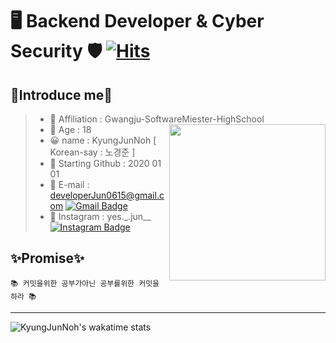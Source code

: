 # 🖥️ Backend Developer & Cyber Security 🛡️ [![Hits](https://hits.seeyoufarm.com/api/count/incr/badge.svg?url=https%3A%2F%2Fgithub.com%2FKyungJunNoh&count_bg=%23ECF100&title_bg=%23000000&icon=javascript.svg&icon_color=%23ECF100&title=hits&edge_flat=false)](https://hits.seeyoufarm.com)

## 👋Introduce me👋
> - 🏫 Affiliation : Gwangju-SoftwareMiester-HighSchool<br> <img src="https://user-images.githubusercontent.com/69895394/99774446-218a7700-2b51-11eb-9217-77c85380594c.png" align="right" width="250px">
> - 👨 Age : 18<br>
> - 😀 name : KyungJunNoh [ Korean-say : 노경준 ] <br>
> - 🌱 Starting Github : 2020 01 01 <br>
> - 📩 E-mail : developerJun0615@gmail.com [![Gmail Badge](https://img.shields.io/badge/-Gmail-c14438?style=flat-square&logo=Gmail&logoColor=white&link=mailto:developerjun0615@gmail.com)](mailto:developerjun0615@gmail.com) <br>
> - 📩 Instagram : yes._.jun__ [![Instagram Badge](https://img.shields.io/badge/-Instagram-dd2a7b?style=flat-square&logo=instagram&logoColor=white&link=https://www.instagram.com/tae_hyeon04/)](https://www.instagram.com/tae_hyeon04/)


## ✨Promise✨

```
📚 커밋을위한 공부가아닌 공부를위한 커밋을 하라 📚
```
------------------------------------------------

![KyungJunNoh's wakatime stats](https://github-readme-stats.vercel.app/api/top-langs?username=KyungJunNoh&layout=compact)

<!--
**KyungJunNoh/KyungJunNoh** is a ✨ _special_ ✨ repository because its `README.md` (this file) appears on your GitHub profile.

Here are some ideas to get you started:

- 🔭 I’m currently working on ...
- 🌱 I’m currently learning ...
- 👯 I’m looking to collaborate on ...
- 🤔 I’m looking for help with ...
- 💬 Ask me about ...
- 📫 How to reach me: ...
- 😄 Pronouns: ...
- ⚡ Fun fact: ...
-->
